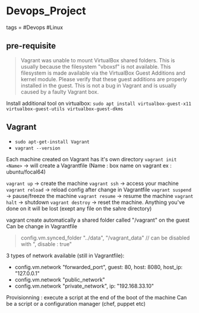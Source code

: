 # Devops_Project
tags = #Devops #Linux 


## pre-requisite 
>Vagrant was unable to mount VirtualBox shared folders. This is usually
because the filesystem "vboxsf" is not available. This filesystem is
made available via the VirtualBox Guest Additions and kernel module.
Please verify that these guest additions are properly installed in the
guest. This is not a bug in Vagrant and is usually caused by a faulty
Vagrant box. 

Install additional tool on virtualbox: 
`sudo apt install virtualbox-guest-x11 virtualbox-guest-utils virtualbox-guest-dkms`



## Vagrant 

- `sudo apt-get-install Vagrant`
- `vagrant --version`

Each machine created on Vagrant has it's own directory
`vagrant init <Name>` -> will create a Vagrantfile (Name : box name on vagrant ex : ubuntu/focal64)

`vagrant up` -> create the machine
`vagrant ssh` -> access your machine
`vagrant reload` -> reload config after change in Vagrantfile
`vagrant suspend` -> pause/freeze the machine 
`vagrant resume` -> resume the machine 
`vagrant halt` -> shutdown
`vagrant destroy` -> reset the machine. Anything you've done on it will be lost (exept any file on the sahre directory)

vagrant create automatically a shared folder called "/vagrant" on the guest
Can be change in Vagrantfile
> config.vm.synced_folder "../data", "/vagrant_data" // can be disabled with ", disable : true"

3 types of network available (still in Vagrantfile):
- config.vm.network "forwarded_port", guest: 80, host: 8080, host_ip: "127.0.0.1"
- config.vm.network "public_network"
- config.vm.network "private_network", ip: "192.168.33.10"

Provisionning : execute a script at the end of the boot of the machine
Can be a script or a configuration manager (chef, puppet etc)
